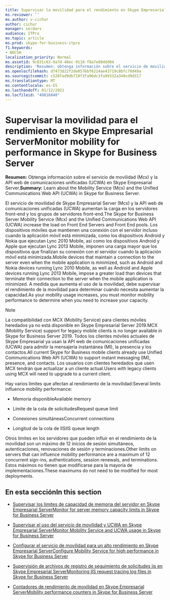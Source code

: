 ```yaml
---
title: Supervisar la movilidad para el rendimiento en Skype Empresarial Server
ms.reviewer: ''
ms.author: v-cichur
author: cichur
manager: serdars
audience: ITPro
ms.topic: article
ms.prod: skype-for-business-itpro
f1.keywords:
- NOCSH
localization_priority: Normal
ms.assetid: 9c831c63-9a7d-48ec-9118-f8a7e80ddd04
description: 'Resumen: obtenga información sobre el servicio de movilidad (Mcx) y la API web de comunicaciones unificadas (UCWA) en Skype Empresarial Server.'
ms.openlocfilehash: d7473d22f2de0576bf6214ae43719c8bfc70d49a
ms.sourcegitcommit: c528fad9db719f3fa96dc3fa99332a349cd9d317
ms.translationtype: MT
ms.contentlocale: es-ES
ms.lasthandoff: 01/12/2021
ms.locfileid: "49816840"
---
```

# <a name="monitor-mobility-for-performance-in-skype-for-business-server"></a><span data-ttu-id="307be-103">Supervisar la movilidad para el rendimiento en Skype Empresarial Server</span><span class="sxs-lookup"><span data-stu-id="307be-103">Monitor mobility for performance in Skype for Business Server</span></span>
 
<span data-ttu-id="307be-104">**Resumen:** Obtenga información sobre el servicio de movilidad (Mcx) y la API web de comunicaciones unificadas (UCWA) en Skype Empresarial Server.</span><span class="sxs-lookup"><span data-stu-id="307be-104">**Summary:** Learn about the Mobility Service (Mcx) and the Unified Communications Web API (UCWA) in Skype for Business Server.</span></span>
  
<span data-ttu-id="307be-105">El servicio de movilidad de Skype Empresarial Server (Mcx) y la API web de comunicaciones unificadas (UCWA) aumentan la carga en los servidores front-end y los grupos de servidores front-end.</span><span class="sxs-lookup"><span data-stu-id="307be-105">The Skype for Business Server Mobility Service (Mcx) and the Unified Communications Web API (UCWA) increase the load on Front End Servers and Front End pools.</span></span> <span data-ttu-id="307be-106">Los dispositivos móviles que mantienen una conexión con el servidor incluso cuando la aplicación móvil está minimizada, como los dispositivos Android y Nokia que ejecutan Lync 2010 Mobile, así como los dispositivos Android y Apple que ejecutan Lync 2013 Mobile, imponen una carga mayor que los dispositivos que finalizan su conexión con el servidor cuando la aplicación móvil está minimizada.</span><span class="sxs-lookup"><span data-stu-id="307be-106">Mobile devices that maintain a connection to the server even when the mobile application is minimized, such as Android and Nokia devices running Lync 2010 Mobile, as well as Android and Apple devices running Lync 2013 Mobile, impose a greater load than devices that terminate their connection to the server when the mobile application is minimized.</span></span> <span data-ttu-id="307be-107">A medida que aumenta el uso de la movilidad, debe supervisar el rendimiento de la movilidad para determinar cuándo necesita aumentar la capacidad.</span><span class="sxs-lookup"><span data-stu-id="307be-107">As your mobility usage increases, you must monitor mobility performance to determine when you need to increase your capacity.</span></span>

> [!NOTE]
> <span data-ttu-id="307be-108">La compatibilidad con MCX (Mobility Service) para clientes móviles heredados ya no está disponible en Skype Empresarial Server 2019.</span><span class="sxs-lookup"><span data-stu-id="307be-108">MCX (Mobility Service) support for legacy mobile clients is no longer available in Skype for Business Server 2019.</span></span> <span data-ttu-id="307be-109">Todos los clientes móviles actuales de Skype Empresarial ya usan la API web de comunicaciones unificadas (UCWA) para admitir la mensajería instantánea (MI), la presencia y los contactos.</span><span class="sxs-lookup"><span data-stu-id="307be-109">All current Skype for Business mobile clients already use Unified Communications Web API (UCWA) to support instant messaging (IM), presence, and contacts.</span></span> <span data-ttu-id="307be-110">Los usuarios con clientes heredados que usen MCX tendrán que actualizar a un cliente actual.</span><span class="sxs-lookup"><span data-stu-id="307be-110">Users with legacy clients using MCX will need to upgrade to a current client.</span></span>
  
<span data-ttu-id="307be-111">Hay varios límites que afectan al rendimiento de la movilidad:</span><span class="sxs-lookup"><span data-stu-id="307be-111">Several limits influence mobility performance:</span></span> 
  
- <span data-ttu-id="307be-112">Memoria disponible</span><span class="sxs-lookup"><span data-stu-id="307be-112">Available memory</span></span>
    
- <span data-ttu-id="307be-113">Límite de la cola de solicitudes</span><span class="sxs-lookup"><span data-stu-id="307be-113">Request queue limit</span></span>
    
- <span data-ttu-id="307be-114">Conexiones simultáneas</span><span class="sxs-lookup"><span data-stu-id="307be-114">Concurrent connections</span></span>
    
- <span data-ttu-id="307be-115">Longitud de la cola de IIS</span><span class="sxs-lookup"><span data-stu-id="307be-115">IIS queue length</span></span>
    
<span data-ttu-id="307be-116">Otros límites en los servidores que pueden influir en el rendimiento de la movilidad son un máximo de 12 inicios de sesión simultáneos, autenticaciones, renovaciones de sesión y terminaciones.</span><span class="sxs-lookup"><span data-stu-id="307be-116">Other limits on servers that can influence mobility performance are a maximum of 12 concurrent sign-ins, authentications, session renewals, and terminations.</span></span> <span data-ttu-id="307be-117">Estos máximos no tienen que modificarse para la mayoría de implementaciones.</span><span class="sxs-lookup"><span data-stu-id="307be-117">These maximums do not need to be modified for most deployments.</span></span>
  
## <a name="in-this-section"></a><span data-ttu-id="307be-118">En esta sección</span><span class="sxs-lookup"><span data-stu-id="307be-118">In this section</span></span>

- [<span data-ttu-id="307be-119">Supervisar los límites de capacidad de memoria del servidor en Skype Empresarial Server</span><span class="sxs-lookup"><span data-stu-id="307be-119">Monitor for server memory capacity limits in Skype for Business Server</span></span>](server-memory-capacity-limits.md)
    
- [<span data-ttu-id="307be-120">Supervisar el uso del servicio de movilidad y UCWA en Skype Empresarial Server</span><span class="sxs-lookup"><span data-stu-id="307be-120">Monitor Mobility Service and UCWA usage in Skype for Business Server</span></span>](service-and-ucwa-usage.md)
    
- [<span data-ttu-id="307be-121">Configurar el servicio de movilidad para un alto rendimiento en Skype Empresarial Server</span><span class="sxs-lookup"><span data-stu-id="307be-121">Configure Mobility Service for high performance in Skype for Business Server</span></span>](configure-service.md)
    
- [<span data-ttu-id="307be-122">Supervisión de archivos de registro de seguimiento de solicitudes iis en Skype Empresarial Server</span><span class="sxs-lookup"><span data-stu-id="307be-122">Monitoring IIS request tracing log files in Skype for Business Server</span></span>](iis-request-tracing-log-files.md)
    
- [<span data-ttu-id="307be-123">Contadores de rendimiento de movilidad en Skype Empresarial Server</span><span class="sxs-lookup"><span data-stu-id="307be-123">Mobility performance counters in Skype for Business Server</span></span>](performance-counters.md)
    

